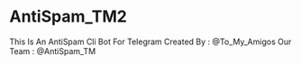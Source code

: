 # AntiSpam_TM2
This Is An AntiSpam Cli Bot For Telegram Created By : @To_My_Amigos Our Team : @AntiSpam_TM
